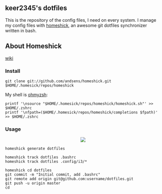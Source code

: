 ## keer2345's dotfiles
This is the repository of the config files, I need on every system. I manage my config files with [homeshick](https://github.com/andsens/homeshick), an awesome git dotfiles synchronizer written in bash.

## About Homeshick
[wiki](https://github.com/andsens/homeshick/wiki)
### Install
```
git clone git://github.com/andsens/homeshick.git $HOME/.homesick/repos/homeshick
```
My shell is [ohmyzsh](https://github.com/ohmyzsh/ohmyzsh):
```
printf '\nsource "$HOME/.homesick/repos/homeshick/homeshick.sh"' >> $HOME/.zshrc
printf '\nfpath=($HOME/.homesick/repos/homeshick/completions $fpath)' >> $HOME/.zshrc
```
### Usage
<div align="center">
    <img src="https://github.com/andsens/homeshick/wiki/tab-completion.gif">
</div>

```
homeshick generate dotfiles
```

```
homeshick track dotfiles .bashrc
homeshick track dotfiles .config/i3/*
```

```
homeshick cd dotfiles
git commit -m "Initial commit, add .bashrc"
git remote add origin git@github.com:username/dotfiles.git
git push -u origin master
cd
```
